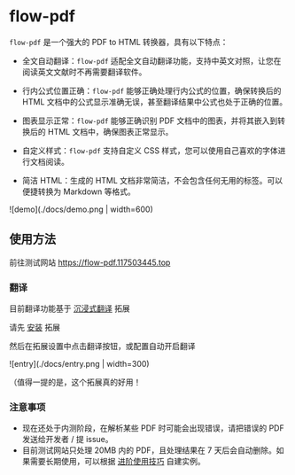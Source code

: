 # flow-pdf

`flow-pdf` 是一个强大的 PDF to HTML 转换器，具有以下特点：

- 全文自动翻译：`flow-pdf` 适配全文自动翻译功能，支持中英文对照，让您在阅读英文文献时不再需要翻译软件。

- 行内公式位置正确：`flow-pdf` 能够正确处理行内公式的位置，确保转换后的 HTML 文档中的公式显示准确无误，甚至翻译结果中公式也处于正确的位置。

- 图表显示正常：`flow-pdf` 能够正确识别 PDF 文档中的图表，并将其嵌入到转换后的 HTML 文档中，确保图表正常显示。

- 自定义样式：`flow-pdf` 支持自定义 CSS 样式，您可以使用自己喜欢的字体进行文档阅读。

- 简洁 HTML：生成的 HTML 文档非常简洁，不会包含任何无用的标签。可以便捷转换为 Markdown 等格式。

![demo](./docs/demo.png | width=600)

## 使用方法

前往测试网站 <https://flow-pdf.117503445.top>

### 翻译

目前翻译功能基于 [沉浸式翻译](https://immersive-translate.owenyoung.com) 拓展

请先 [安装](https://immersivetranslate.com/docs/installation) 拓展

然后在拓展设置中点击翻译按钮，或配置自动开启翻译

![entry](./docs/entry.png | width=300)

（值得一提的是，这个拓展真的好用！

### 注意事项

- 现在还处于内测阶段，在解析某些 PDF 时可能会出现错误，请把错误的 PDF 发送给开发者 / 提 issue。
- 目前测试网站只处理 20MB 内的 PDF，且处理结果在 7 天后会自动删除。如果需要长期使用，可以根据 [进阶使用技巧](./docs/advance.zh_CN.md) 自建实例。
